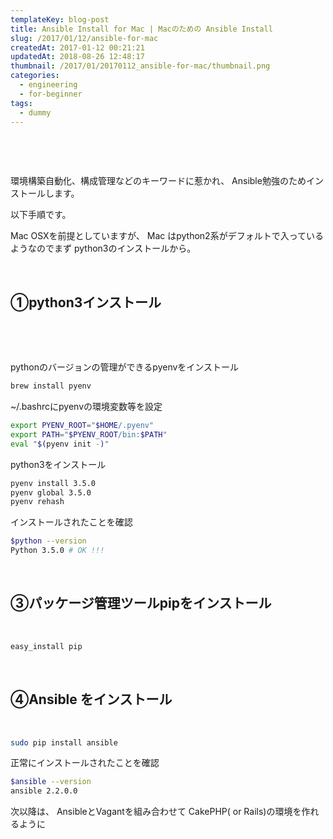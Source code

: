 ```yaml
---
templateKey: blog-post
title: Ansible Install for Mac | Macのための Ansible Install
slug: /2017/01/12/ansible-for-mac
createdAt: 2017-01-12 00:21:21
updatedAt: 2018-08-26 12:48:17
thumbnail: /2017/01/20170112_ansible-for-mac/thumbnail.png
categories:
  - engineering
  - for-beginner
tags:
  - dummy
---
```


&nbsp;

&nbsp;

環境構築自動化、構成管理などのキーワードに惹かれ、
Ansible勉強のためインストールします。

以下手順です。

Mac OSXを前提としていますが、
Mac はpython2系がデフォルトで入っているようなのでまず
python3のインストールから。
<div class="adsense"></div>

&nbsp;
<h2 class="chapter">①python3インストール</h2>
&nbsp;

&nbsp;

pythonのバージョンの管理ができるpyenvをインストール
```bash
brew install pyenv
```
~/.bashrcにpyenvの環境変数等を設定

```bash
export PYENV_ROOT="$HOME/.pyenv"
export PATH="$PYENV_ROOT/bin:$PATH"
eval "$(pyenv init -)"
```

python3をインストール
```bash
pyenv install 3.5.0
pyenv global 3.5.0
pyenv rehash

```
インストールされたことを確認
```bash
$python --version
Python 3.5.0 # OK !!!
```
&nbsp;
<h2 class="chapter">③パッケージ管理ツールpipをインストール</h2>
&nbsp;

```bash
easy_install pip

```
&nbsp;
<h2 class="chapter">④Ansible をインストール</h2>
&nbsp;

```bash
sudo pip install ansible
```
正常にインストールされたことを確認

```bash
$ansible --version
ansible 2.2.0.0
```

次以降は、
AnsibleとVagantを組み合わせて
CakePHP( or Rails)の環境を作れるように

